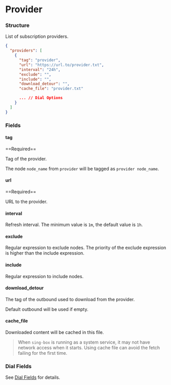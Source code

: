 # Provider

### Structure

List of subscription providers.

```json
{
  "providers": [
    {
      "tag": "provider",
      "url": "https://url.to/provider.txt",
      "interval": "24h",
      "exclude": "",
      "include": "",
      "download_detour": "",
      "cache_file": "provider.txt"

      ... // Dial Options
    }
  ]
}
```

### Fields

#### tag

==Required==

Tag of the provider.

The node `node_name` from `provider` will be tagged as `provider node_name`.

#### url

==Required==

URL to the provider.

#### interval

Refresh interval. The minimum value is `1m`, the default value is `1h`.

#### exclude

Regular expression to exclude nodes. The priority of the exclude expression is higher than the include expression.

#### include

Regular expression to include nodes.

#### download_detour

The tag of the outbound used to download from the provider.

Default outbound will be used if empty.

#### cache_file

Downloaded content will be cached in this file.

> When `sing-box` is running as a system service, it may not have network access when it starts. Using cache file can avoid the fetch failing for the first time.

### Dial Fields

See [Dial Fields](/configuration/shared/dial) for details.